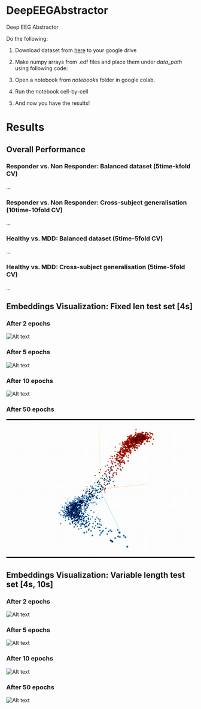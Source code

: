 # DeepEEGAbstractor
Deep EEG Abstractor


Do the following:
1. Download dataset from [here](https://figshare.com/articles/EEG_Data_New/4244171) to your google drive
2. Make numpy arrays from .edf files and place them under _data_path_ using following code:

3. Open a notebook from _notebooks_ folder in google colab.
4. Run the notebook cell-by-cell
5. And now you have the results!


# Results
## Overall Performance
### Responder vs. Non Responder: Balanced dataset (5time-kfold CV)

...

### Responder vs. Non Responder: Cross-subject generalisation (10time-10fold CV)

...

### Healthy vs. MDD: Balanced dataset (5time-5fold CV)

...

### Healthy vs. MDD: Cross-subject generalisation (5time-5fold CV)

...


## Embeddings Visualization: Fixed len test set [4s]
### After 2 epochs
![Alt text](https://github.com/iamsoroush/DeepEEGAbstractor/blob/master/results/rnr-2epochs-balanced-fixed4s.gif)

### After 5 epochs
![Alt text](https://github.com/iamsoroush/DeepEEGAbstractor/blob/master/results/rnr-5epochs-balanced-fixed4s.gif)

### After 10 epochs
![Alt text](https://github.com/iamsoroush/DeepEEGAbstractor/blob/master/results/rnr-10epochs-balanced-fixed4s.gif)

### After 50 epochs
![Alt text](https://github.com/iamsoroush/DeepEEGAbstractor/blob/master/results/rnr-50epochs-balanced-fixed4s.gif)

## Embeddings Visualization: Variable length test set [4s, 10s]
### After 2 epochs
![Alt text]()

### After 5 epochs
![Alt text]()

### After 10 epochs
![Alt text]()

### After 50 epochs
![Alt text]()
